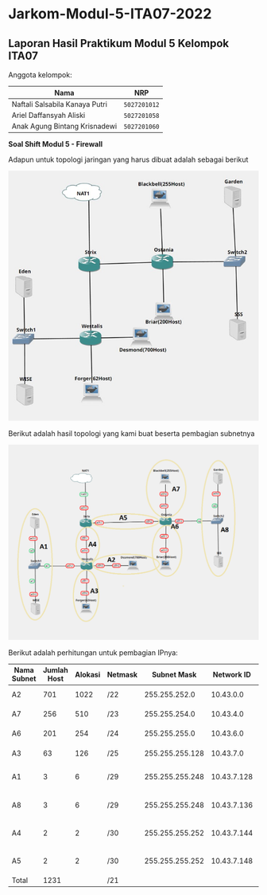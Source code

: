 # Jarkom-Modul-5-ITA07-2022

## Laporan Hasil Praktikum Modul 5 Kelompok ITA07

Anggota kelompok: 

| Nama                           | NRP          | 
| -------------------------------| -------------| 
| Naftali Salsabila Kanaya Putri    | `5027201012` | 
| Ariel Daffansyah Aliski           | `5027201058` | 
| Anak Agung Bintang Krisnadewi     | `5027201060` |

**Soal Shift Modul 5 - Firewall**

Adapun untuk topologi jaringan yang harus dibuat adalah sebagai berikut

![topo_soal](topologi_soal.jpg)

Berikut adalah hasil topologi yang kami buat beserta pembagian subnetnya

![topo](topo.png)

Berikut adalah perhitungan untuk pembagian IPnya:

| Nama Subnet | Jumlah Host | Alokasi | Netmask | Subnet Mask | Network ID | Assignable IP Range | Broadcast Address |
| --- | --- | --- | --- | --- | --- | --- | --- |
| A2 | 701 | 1022 | /22 | 255.255.252.0 | 10.43.0.0 | 10.43.0.1 - 10.43.3.254 | 10.43.0.3 |
| A7 | 256 | 510 | /23 | 255.255.254.0 | 10.43.4.0 | 10.43.4.1 - 10.43.5.254 | 10.43.0.7 |
| A6 | 201 | 254 | /24 | 255.255.255.0 | 10.43.6.0 | 10.43.6.1 - 10.43.6.254 | 10.43.0.11 |
| A3 | 63 | 126 | /25 | 255.255.255.128 | 10.43.7.0 | 10.43.7.1 - 10.43.7.126 | 10.43.0.15 |
| A1 | 3 | 6 | /29 | 255.255.255.248 | 10.43.7.128 | 10.43.7.129 - 10.43.7.134 | 10.43.0.19 |
| A8 | 3 | 6 | /29 | 255.255.255.248 | 10.43.7.136 | 10.43.7.137 - 10.43.7.142 | 10.43.0.23 |
| A4 | 2 | 2 | /30 | 255.255.255.252 | 10.43.7.144 | 10.43.7.145 - 10.43.7.146 |
| A5 | 2 | 2 | /30 | 255.255.255.252 | 10.43.7.148 | 10.43.7.149 - 10.43.7.150 |
| Total | 1231 |  | /21 |  |  |  |  |

